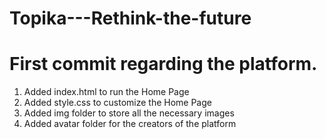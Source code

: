 # Topika---Rethink-the-future

# First commit regarding the platform.

1. Added index.html to run the Home Page
2. Added style.css to customize the Home Page
3. Added img folder to store all the necessary images
4. Added avatar folder for the creators of the platform
